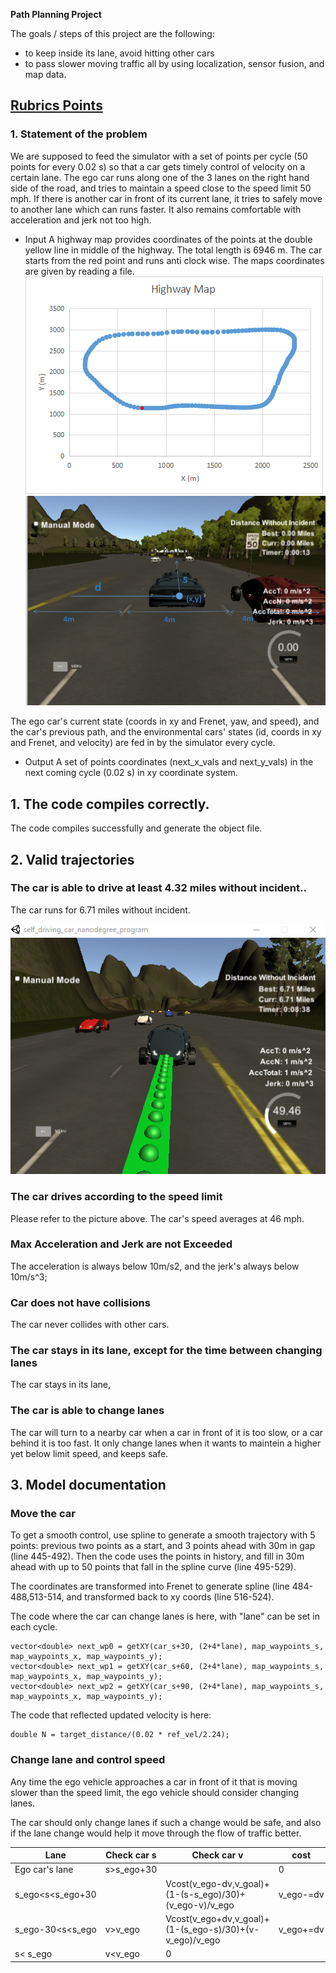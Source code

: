 **Path Planning Project**



The goals / steps of this project are the following:

* to keep inside its lane, avoid hitting other cars
* to pass slower moving traffic all by using localization, sensor fusion, and map data.

## [Rubrics Points](https://review.udacity.com/#!/rubrics/1020/view) 

### 1. Statement of the problem
We are supposed to feed the simulator with a set of points per cycle (50 points for every 0.02 s) so that a car gets timely control of velocity on a certain lane. The ego car runs along one of the 3 lanes on the right hand side of the road, and tries to maintain a speed close to the speed limit 50 mph. If there is another car in front of its current lane, it tries to safely move to another lane which can runs faster. It also remains comfortable with acceleration and jerk not too high.

* Input
A highway map provides coordinates of the points at the double yellow line in middle of the highway. The total length is 6946 m. The car starts from the red point and runs anti clock wise. The maps coordinates are given by reading a file.
![picture alt](report/overview1.png)
![picture alt](report/overview2.png)

The ego car's current state (coords in xy and Frenet, yaw, and speed), and the car's previous path, and the environmental cars' states (id, coords in xy and Frenet, and velocity) are fed in by the simulator every cycle.

* Output
A set of points coordinates (next_x_vals and next_y_vals) in the next coming cycle (0.02 s) in xy coordinate system.

## 1. The code compiles correctly.
The code compiles successfully and generate the object file.

## 2. Valid trajectories
### The car is able to drive at least 4.32 miles without incident..

The car runs for 6.71 miles without incident.

![picture alt](report/runfor6miles.png)


### The car drives according to the speed limit
Please refer to the picture above. The car's speed averages at 46 mph.

### Max Acceleration and Jerk are not Exceeded
The acceleration is always below 10m/s2, and the jerk's always below 10m/s^3;

### Car does not have collisions
The car never collides with other cars.

### The car stays in its lane, except for the time between changing lanes
The car stays in its lane, 

### The car is able to change lanes
The car will turn to a nearby car when a car in front of it is too slow, or a car behind it is too fast. It only change lanes when it wants to maintein a higher yet below limit speed, and keeps safe.

## 3. Model documentation
###  Move the car 
To get a smooth control, use spline to generate a smooth trajectory with 5 points: previous two points as a start, and 3 points ahead with 30m in gap (line 445-492). Then the code uses the points in history, and fill in 30m ahead with up to 50 points that fall in the spline curve (line 495-529). 

The coordinates are transformed into Frenet to generate spline (line 484-488,513-514, and transformed back to xy coords (line 516-524).

The code where the car can change lanes is here, with "lane" can be set in each cycle.
```
vector<double> next_wp0 = getXY(car_s+30, (2+4*lane), map_waypoints_s, map_waypoints_x, map_waypoints_y);
vector<double> next_wp1 = getXY(car_s+60, (2+4*lane), map_waypoints_s, map_waypoints_x, map_waypoints_y);
vector<double> next_wp2 = getXY(car_s+90, (2+4*lane), map_waypoints_s, map_waypoints_x, map_waypoints_y);
```
The code that reflected updated velocity is here:
```
double N = target_distance/(0.02 * ref_vel/2.24);  
```

### Change lane and control speed
Any time the ego vehicle approaches a car in front of it that is moving slower than the speed limit, the ego vehicle should consider changing lanes.

The car should only change lanes if such a change would be safe, and also if the lane change would help it move through the flow of traffic better. 

Lane | Check car s | Check car v | cost                | Action
-----|-------------|-------------|---------------------|-----------|
Ego car's lane | s>s_ego+30 |    | 0                   |           |
   | s_ego<s<s_ego+30 |      | Vcost(v_ego-dv,v_goal)+(1-(s-s_ego)/30)+(v_ego-v)/v_ego| v_ego-=dv |
   | s_ego-30<s<s_ego | v>v_ego | Vcost(v_ego+dv,v_goal)+(1-(s_ego-s)/30)+(v-v_ego)/v_ego| v_ego+=dv |
   | s< s_ego | v<v_ego | 0 |     |

   
